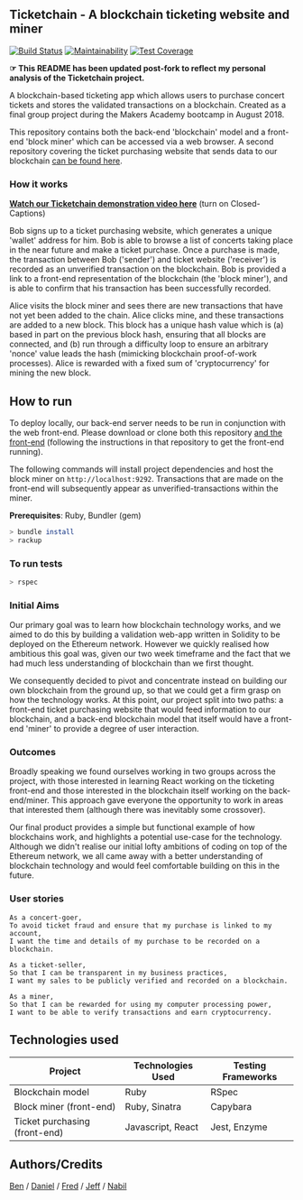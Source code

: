 ## Ticketchain - A blockchain ticketing website and miner

[![Build Status](https://travis-ci.org/bilfar/blockchain-backend-ruby.svg?branch=master)](https://travis-ci.org/bilfar/blockchain-backend-ruby)
[![Maintainability](https://api.codeclimate.com/v1/badges/f89421f12fd5fbc684ac/maintainability)](https://codeclimate.com/github/bilfar/blockchain-backend-ruby/maintainability)
[![Test Coverage](https://api.codeclimate.com/v1/badges/f89421f12fd5fbc684ac/test_coverage)](https://codeclimate.com/github/bilfar/blockchain-backend-ruby/test_coverage)

**☞ This README has been updated post-fork to reflect my personal analysis of the Ticketchain project.**

A blockchain-based ticketing app which allows users to purchase concert tickets and stores the validated transactions on a blockchain. Created as a final group project during the Makers Academy bootcamp in August 2018.

This repository contains both the back-end 'blockchain' model and a front-end 'block miner' which can be accessed via a web browser. A second repository covering the ticket purchasing website that sends data to our blockchain [can be found here](https://github.com/archmagos/ticketchain-front-end).

### How it works
[**Watch our Ticketchain demonstration video here**](https://vimeo.com/287794015) (turn on Closed-Captions)

Bob signs up to a ticket purchasing website, which generates a unique 'wallet' address for him. Bob is able to browse a list of concerts taking place in the near future and make a ticket purchase. Once a purchase is made, the transaction between Bob ('sender') and ticket website ('receiver') is recorded as an unverified transaction on the blockchain. Bob is provided a link to a front-end representation of the blockchain (the 'block miner'), and is able to confirm that his transaction has been successfully recorded.

Alice visits the block miner and sees there are new transactions that have not yet been added to the chain. Alice clicks mine, and these transactions are added to a new block. This block has a unique hash value which is (a) based in part on the previous block hash, ensuring that all blocks are connected, and (b) run through a difficulty loop to ensure an arbitrary 'nonce' value leads the hash (mimicking blockchain proof-of-work processes). Alice is rewarded with a fixed sum of 'cryptocurrency' for mining the new block.

## How to run

To deploy locally, our back-end server needs to be run in conjunction with the web front-end. Please download or clone both this repository [and the front-end](https://github.com/archmagos/ticketchain-front-end) (following the instructions in that repository to get the front-end running). 

The following commands will install project dependencies and host the block miner on ``http://localhost:9292``. Transactions that are made on the front-end will subsequently appear as unverified-transactions within the miner.

**Prerequisites**: Ruby, Bundler (gem)

```bash
> bundle install
> rackup
```

### To run tests
```bash
> rspec
```

### Initial Aims
Our primary goal was to learn how blockchain technology works, and we aimed to do this by building a validation web-app written in Solidity to be deployed on the Ethereum network. However we quickly realised how ambitious this goal was, given our two week timeframe and the fact that we had much less understanding of blockchain than we first thought.

We consequently decided to pivot and concentrate instead on building our own blockchain from the ground up, so that we could get a firm grasp on how the technology works. At this point, our project split into two paths: a front-end ticket purchasing website that would feed information to our blockchain, and a back-end blockchain model that itself would have a front-end 'miner' to provide a degree of user interaction.

### Outcomes
Broadly speaking we found ourselves working in two groups across the project, with those interested in learning React working on the ticketing front-end and those interested in the blockchain itself working on the back-end/miner. This approach gave everyone the opportunity to work in areas that interested them (although there was inevitably some crossover).

Our final product provides a simple but functional example of how blockchains work, and highlights a potential use-case for the technology. Although we didn't realise our initial lofty ambitions of coding on top of the Ethereum network, we all came away with a better understanding of blockchain technology and would feel comfortable building on this in the future.

### User stories
```
As a concert-goer,
To avoid ticket fraud and ensure that my purchase is linked to my account,
I want the time and details of my purchase to be recorded on a blockchain.
```
```
As a ticket-seller,
So that I can be transparent in my business practices,
I want my sales to be publicly verified and recorded on a blockchain.
```
```
As a miner,
So that I can be rewarded for using my computer processing power,
I want to be able to verify transactions and earn cryptocurrency.
```

## Technologies used
| Project | Technologies Used | Testing Frameworks |
| ------- | ----------------- | ----------- |
| Blockchain model | Ruby     | RSpec |
| Block miner (front-end) | Ruby, Sinatra | Capybara |
| Ticket purchasing (front-end) | Javascript, React | Jest, Enzyme |

## Authors/Credits
[Ben](https://github.com/Ben-893) / [Daniel](https://github.com/dct-lau17) / [Fred](https://github.com/archmagos) / [Jeff](https://github.com/jeff1108) / [Nabil](https://github.com/bilfar)
